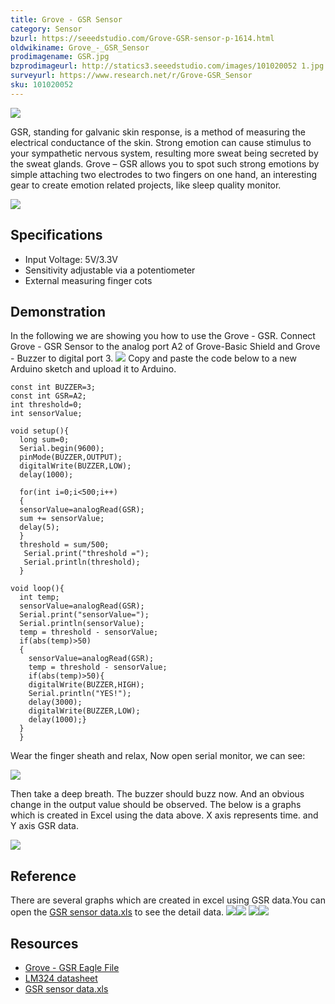 ```yaml
---
title: Grove - GSR Sensor
category: Sensor
bzurl: https://seeedstudio.com/Grove-GSR-sensor-p-1614.html
oldwikiname: Grove_-_GSR_Sensor
prodimagename: GSR.jpg
bzprodimageurl: http://statics3.seeedstudio.com/images/101020052 1.jpg
surveyurl: https://www.research.net/r/Grove-GSR_Sensor
sku: 101020052
---
```


![](/assets/Grove-GSR_Sensor/img/GSR.jpg)

GSR, standing for galvanic skin response, is a method of measuring the electrical conductance of the skin. Strong emotion can cause stimulus to your sympathetic nervous system, resulting more sweat being secreted by the sweat glands. Grove – GSR allows you to spot such strong emotions by simple attaching two electrodes to two fingers on one hand, an interesting gear to create emotion related projects, like sleep quality monitor.


[![](/assets/common/Get_One_Now_Banner.png)](http://www.seeedstudio.com/Grove-GSR-sensor-p-1614.html)

Specifications
--------------

-   Input Voltage: 5V/3.3V
-   Sensitivity adjustable via a potentiometer
-   External measuring finger cots

Demonstration
-------------

In the following we are showing you how to use the Grove - GSR.
Connect Grove - GSR Sensor to the analog port A2 of Grove-Basic Shield and Grove - Buzzer to digital port 3. ![](/assets/Grove-GSR_Sensor/img/GSR_Connecting.JPG)
Copy and paste the code below to a new Arduino sketch and upload it to Arduino.

    const int BUZZER=3;
    const int GSR=A2;
    int threshold=0;
    int sensorValue;

    void setup(){
      long sum=0;
      Serial.begin(9600);
      pinMode(BUZZER,OUTPUT);
      digitalWrite(BUZZER,LOW);
      delay(1000);
      
      for(int i=0;i<500;i++)
      {
      sensorValue=analogRead(GSR);
      sum += sensorValue;
      delay(5);
      }
      threshold = sum/500;
       Serial.print("threshold =");
       Serial.println(threshold);
      }

    void loop(){
      int temp;
      sensorValue=analogRead(GSR);
      Serial.print("sensorValue=");
      Serial.println(sensorValue);
      temp = threshold - sensorValue;
      if(abs(temp)>50)
      {
        sensorValue=analogRead(GSR);
        temp = threshold - sensorValue;
        if(abs(temp)>50){
        digitalWrite(BUZZER,HIGH);
        Serial.println("YES!");
        delay(3000);
        digitalWrite(BUZZER,LOW);
        delay(1000);}
      }
      }

Wear the finger sheath and relax, Now open serial monitor, we can see:

![](/assets/Grove-GSR_Sensor/img/GSR_Result_Data.jpg)

Then take a deep breath. The buzzer should buzz now. And an obvious change in the output value should be observed.
The below is a graphs which is created in Excel using the data above. X axis represents time. and Y axis GSR data.

![](/assets/Grove-GSR_Sensor/img/Result_Chart.jpg)

Reference
---------

There are several graphs which are created in excel using GSR data.You can open the [GSR sensor data.xls](/assets/Grove-GSR_Sensor/res/GSR_sensor_data.xls) to see the detail data.
![](/assets/Grove-GSR_Sensor/img/Reference_graphs1.png)![](/assets/Grove-GSR_Sensor/img/Reference_graphs3.png)
![](/assets/Grove-GSR_Sensor/img/Reference_graphs2.png)![](/assets/Grove-GSR_Sensor/img/Reference_graphs4.png)

Resources
---------

- [Grove - GSR Eagle File](/assets/Grove-GSR_Sensor/res/Grove-GSR_Eagle_File.zip)
- [LM324 datasheet](/assets/Grove-GSR_Sensor/res/Lm324.pdf)
- [GSR sensor data.xls](/assets/Grove-GSR_Sensor/res/GSR_sensor_data.xls "File:GSR sensor data.xls")

<!-- This Markdown file was created from http://www.seeedstudio.com/wiki/Grove_-_GSR_Sensor -->
